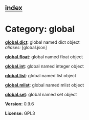 [index](index.html) 
---

# Category: global




[**global.dict**](global.dict.html): global named dict object <br>
_aliases:_ \[global.json\]


[**global.float**](global.float.html): global named float object 

[**global.int**](global.int.html): global named integer object 

[**global.list**](global.list.html): global named list object 

[**global.mlist**](global.mlist.html): global named mlist object 

[**global.set**](global.set.html): global named set object 


**Version:** 0.9.6

**License:** GPL3
